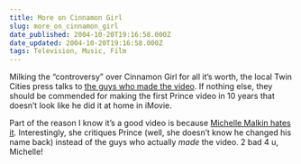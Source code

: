 ```yaml
---
title: More on Cinnamon Girl
slug: more_on_cinnamon_girl
date_published: 2004-10-20T19:16:58.000Z
date_updated: 2004-10-20T19:16:58.000Z
tags: Television, Music, Film
---
```


Milking the “controversy” over Cinnamon Girl for all it’s worth, the local Twin Cities press talks to [the guys who made the video](http://www.twincities.com/mld/pioneerpress/9962031.htm). If nothing else, they should be commended for making the first Prince video in 10 years that doesn’t look like he did it at home in iMovie.

Part of the reason I know it’s a good video is because [Michelle Malkin hates it](http://michellemalkin.com/archives/000635.htm). Interestingly, she critiques Prince (well, she doesn’t know he changed his name back) instead of the guys who actually *made* the video. 2 bad 4 u, Michelle!
